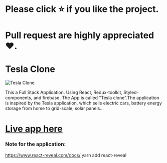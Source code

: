 # Please click ⭐ if you like the project.

# Pull request are highly appreciated ❤️.

# Tesla Clone

![Tesla Clone](https://i.ibb.co/RBSpPz9/Screenshot-43.png)

This a Full Stack Application. Using React, Redux-toolkit, Styled-components, and firebase.
The App is called "Tesla clone".The application is inspired by the Tesla application,
which sells electric cars, battery energy storage from home to grid-scale, solar panels...

# [Live app here](https://tesla-electric-car.netlify.app/)

### Note for the application:

https://www.react-reveal.com/docs/
yarn add react-reveal
